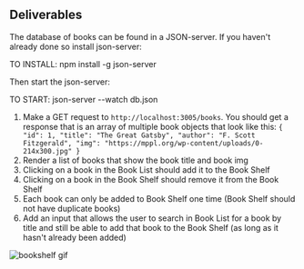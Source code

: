 ## Deliverables

The database of books can be found in a JSON-server. If you haven't already done so install json-server:

TO INSTALL: npm install -g json-server

Then start the json-server:

TO START: json-server --watch db.json

1. Make a GET request to `http://localhost:3005/books`. You should get a response that is an array of multiple book objects that look like this:
   `{
   "id": 1,
   "title": "The Great Gatsby",
   "author": "F. Scott Fitzgerald",
   "img": "https://mppl.org/wp-content/uploads/0-214x300.jpg"
   }`
2. Render a list of books that show the book title and book img
3. Clicking on a book in the Book List should add it to the Book Shelf
4. Clicking on a book in the Book Shelf should remove it from the Book Shelf
5. Each book can only be added to Book Shelf one time (Book Shelf should not have duplicate books)
6. Add an input that allows the user to search in Book List for a book by title and still be able to add that book to the Book Shelf (as long as it hasn't already been added)

![bookshelf gif](bookshelf.gif)
